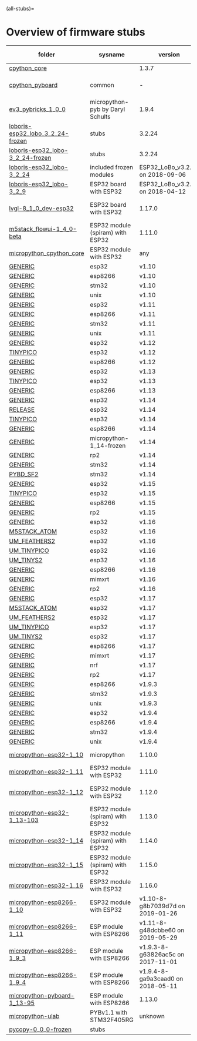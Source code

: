 (all-stubs)=
# Overview of firmware stubs 

| folder | sysname | version |  machine | # stubs | stubber version 
|--------|---------|---------|----------|---------|----------------
| [cpython_core](https://github.com/josverl/micropython-stubs/cpython_core)|  | 1.3.7 | common | 24 | 1.3.7 
| [cpython_pyboard](https://github.com/josverl/micropython-stubs/cpython_pyboard)| common | - | micropython-pyb by Daryl Schults | 1 | manual 
| [ev3_pybricks_1_0_0](https://github.com/josverl/micropython-stubs/ev3_pybricks_1_0_0)| micropython-pyb by Daryl Schults | 1.9.4 | ev3 | 80 | 1.3.2 
| [loboris-esp32_lobo_3_2_24-frozen](https://github.com/josverl/micropython-stubs/loboris-esp32_lobo_3_2_24-frozen)| stubs | 3.2.24 | loboris | 17 | 1.3.7 
| [loboris-esp32_lobo-3_2_24-frozen](https://github.com/josverl/micropython-stubs/loboris-esp32_lobo-3_2_24-frozen)| stubs | 3.2.24 | included frozen modules | 0 | manual 
| [loboris-esp32_lobo-3_2_24](https://github.com/josverl/micropython-stubs/loboris-esp32_lobo-3_2_24)| included frozen modules | ESP32_LoBo_v3.2.24 on 2018-09-06 | ESP32 board with ESP32 | 68 | 1.0.0 
| [loboris-esp32_lobo-3_2_9](https://github.com/josverl/micropython-stubs/loboris-esp32_lobo-3_2_9)| ESP32 board with ESP32 | ESP32_LoBo_v3.2.9 on 2018-04-12 | ESP32 board with ESP32 | 68 | 1.1.2 
| [lvgl-8_1_0_dev-esp32](https://github.com/josverl/micropython-stubs/lvgl-8_1_0_dev-esp32)| ESP32 board with ESP32 | 1.17.0 | ESP32 module (spiram) with ESP32 | 3 | 1.4.0.beta 
| [m5stack_flowui-1_4_0-beta](https://github.com/josverl/micropython-stubs/m5stack_flowui-1_4_0-beta)| ESP32 module (spiram) with ESP32 | 1.11.0 | ESP32 module with ESP32 | 129 | 1.3.1 
| [micropython_cpython_core](https://github.com/josverl/micropython-stubs/micropython_cpython_core)| ESP32 module with ESP32 | any | cpython core patchfiles | 22 | manual 
| [GENERIC](https://github.com/josverl/micropython-stubs/micropython-1_10-frozen/esp32/GENERIC)| esp32 | v1.10 | micropython | 16 | 1.3.7 
| [GENERIC](https://github.com/josverl/micropython-stubs/micropython-1_10-frozen/esp8266/GENERIC)| esp8266 | v1.10 | micropython | 15 | 1.3.7 
| [GENERIC](https://github.com/josverl/micropython-stubs/micropython-1_10-frozen/stm32/GENERIC)| stm32 | v1.10 | micropython | 4 | 1.3.7 
| [GENERIC](https://github.com/josverl/micropython-stubs/micropython-1_10-frozen/unix/GENERIC)| unix | v1.10 | micropython | 2 | 1.3.7 
| [GENERIC](https://github.com/josverl/micropython-stubs/micropython-1_11-frozen/esp32/GENERIC)| esp32 | v1.11 | micropython | 16 | 1.3.7 
| [GENERIC](https://github.com/josverl/micropython-stubs/micropython-1_11-frozen/esp8266/GENERIC)| esp8266 | v1.11 | micropython | 15 | 1.3.7 
| [GENERIC](https://github.com/josverl/micropython-stubs/micropython-1_11-frozen/stm32/GENERIC)| stm32 | v1.11 | micropython | 4 | 1.3.7 
| [GENERIC](https://github.com/josverl/micropython-stubs/micropython-1_11-frozen/unix/GENERIC)| unix | v1.11 | micropython | 2 | 1.3.7 
| [GENERIC](https://github.com/josverl/micropython-stubs/micropython-1_12-frozen/esp32/GENERIC)| esp32 | v1.12 | micropython | 14 | 1.3.7 
| [TINYPICO](https://github.com/josverl/micropython-stubs/micropython-1_12-frozen/esp32/TINYPICO)| esp32 | v1.12 | micropython | 16 | 1.3.7 
| [GENERIC](https://github.com/josverl/micropython-stubs/micropython-1_12-frozen/esp8266/GENERIC)| esp8266 | v1.12 | micropython | 15 | 1.3.7 
| [GENERIC](https://github.com/josverl/micropython-stubs/micropython-1_13-frozen/esp32/GENERIC)| esp32 | v1.13 | micropython | 14 | 1.3.7 
| [TINYPICO](https://github.com/josverl/micropython-stubs/micropython-1_13-frozen/esp32/TINYPICO)| esp32 | v1.13 | micropython | 16 | 1.3.7 
| [GENERIC](https://github.com/josverl/micropython-stubs/micropython-1_13-frozen/esp8266/GENERIC)| esp8266 | v1.13 | micropython | 18 | 1.3.7 
| [GENERIC](https://github.com/josverl/micropython-stubs/micropython-1_14-frozen/esp32/GENERIC)| esp32 | v1.14 | micropython | 14 | 1.3.7 
| [RELEASE](https://github.com/josverl/micropython-stubs/micropython-1_14-frozen/esp32/RELEASE)| esp32 | v1.14 | micropython | 16 | 1.3.7 
| [TINYPICO](https://github.com/josverl/micropython-stubs/micropython-1_14-frozen/esp32/TINYPICO)| esp32 | v1.14 | micropython | 16 | 1.3.7 
| [GENERIC](https://github.com/josverl/micropython-stubs/micropython-1_14-frozen/esp8266/GENERIC)| esp8266 | v1.14 | micropython | 18 | 1.3.7 
| [GENERIC](https://github.com/josverl/micropython-stubs/micropython-1_14-frozen/GENERIC)| micropython-1_14-frozen | v1.14 | micropython | 9 | 1.3.7 
| [GENERIC](https://github.com/josverl/micropython-stubs/micropython-1_14-frozen/rp2/GENERIC)| rp2 | v1.14 | micropython | 2 | 1.3.7 
| [GENERIC](https://github.com/josverl/micropython-stubs/micropython-1_14-frozen/stm32/GENERIC)| stm32 | v1.14 | micropython | 4 | 1.3.7 
| [PYBD_SF2](https://github.com/josverl/micropython-stubs/micropython-1_14-frozen/stm32/PYBD_SF2)| stm32 | v1.14 | micropython | 7 | 1.3.7 
| [GENERIC](https://github.com/josverl/micropython-stubs/micropython-1_15-frozen/esp32/GENERIC)| esp32 | v1.15 | micropython | 5 | 1.3.7 
| [TINYPICO](https://github.com/josverl/micropython-stubs/micropython-1_15-frozen/esp32/TINYPICO)| esp32 | v1.15 | micropython | 2 | 1.3.7 
| [GENERIC](https://github.com/josverl/micropython-stubs/micropython-1_15-frozen/esp8266/GENERIC)| esp8266 | v1.15 | micropython | 7 | 1.3.7 
| [GENERIC](https://github.com/josverl/micropython-stubs/micropython-1_15-frozen/rp2/GENERIC)| rp2 | v1.15 | micropython | 2 | 1.3.7 
| [GENERIC](https://github.com/josverl/micropython-stubs/micropython-1_16-frozen/esp32/GENERIC)| esp32 | v1.16 | micropython | 5 | 1.3.7 
| [M5STACK_ATOM](https://github.com/josverl/micropython-stubs/micropython-1_16-frozen/esp32/M5STACK_ATOM)| esp32 | v1.16 | micropython | 1 | 1.3.7 
| [UM_FEATHERS2](https://github.com/josverl/micropython-stubs/micropython-1_16-frozen/esp32/UM_FEATHERS2)| esp32 | v1.16 | micropython | 1 | 1.3.7 
| [UM_TINYPICO](https://github.com/josverl/micropython-stubs/micropython-1_16-frozen/esp32/UM_TINYPICO)| esp32 | v1.16 | micropython | 2 | 1.3.7 
| [UM_TINYS2](https://github.com/josverl/micropython-stubs/micropython-1_16-frozen/esp32/UM_TINYS2)| esp32 | v1.16 | micropython | 1 | 1.3.7 
| [GENERIC](https://github.com/josverl/micropython-stubs/micropython-1_16-frozen/esp8266/GENERIC)| esp8266 | v1.16 | micropython | 7 | 1.3.7 
| [GENERIC](https://github.com/josverl/micropython-stubs/micropython-1_16-frozen/mimxrt/GENERIC)| mimxrt | v1.16 | micropython | 1 | 1.3.7 
| [GENERIC](https://github.com/josverl/micropython-stubs/micropython-1_16-frozen/rp2/GENERIC)| rp2 | v1.16 | micropython | 2 | 1.3.7 
| [GENERIC](https://github.com/josverl/micropython-stubs/micropython-1_17-frozen/esp32/GENERIC)| esp32 | v1.17 | micropython | 4 | 1.3.7 
| [M5STACK_ATOM](https://github.com/josverl/micropython-stubs/micropython-1_17-frozen/esp32/M5STACK_ATOM)| esp32 | v1.17 | micropython | 1 | 1.3.7 
| [UM_FEATHERS2](https://github.com/josverl/micropython-stubs/micropython-1_17-frozen/esp32/UM_FEATHERS2)| esp32 | v1.17 | micropython | 1 | 1.3.7 
| [UM_TINYPICO](https://github.com/josverl/micropython-stubs/micropython-1_17-frozen/esp32/UM_TINYPICO)| esp32 | v1.17 | micropython | 2 | 1.3.7 
| [UM_TINYS2](https://github.com/josverl/micropython-stubs/micropython-1_17-frozen/esp32/UM_TINYS2)| esp32 | v1.17 | micropython | 1 | 1.3.7 
| [GENERIC](https://github.com/josverl/micropython-stubs/micropython-1_17-frozen/esp8266/GENERIC)| esp8266 | v1.17 | micropython | 6 | 1.3.7 
| [GENERIC](https://github.com/josverl/micropython-stubs/micropython-1_17-frozen/mimxrt/GENERIC)| mimxrt | v1.17 | micropython | 1 | 1.3.7 
| [GENERIC](https://github.com/josverl/micropython-stubs/micropython-1_17-frozen/nrf/GENERIC)| nrf | v1.17 | micropython | 1 | 1.3.7 
| [GENERIC](https://github.com/josverl/micropython-stubs/micropython-1_17-frozen/rp2/GENERIC)| rp2 | v1.17 | micropython | 2 | 1.3.7 
| [GENERIC](https://github.com/josverl/micropython-stubs/micropython-1_9_3-frozen/esp8266/GENERIC)| esp8266 | v1.9.3 | micropython | 15 | 1.3.7 
| [GENERIC](https://github.com/josverl/micropython-stubs/micropython-1_9_3-frozen/stm32/GENERIC)| stm32 | v1.9.3 | micropython | 3 | 1.3.7 
| [GENERIC](https://github.com/josverl/micropython-stubs/micropython-1_9_3-frozen/unix/GENERIC)| unix | v1.9.3 | micropython | 2 | 1.3.7 
| [GENERIC](https://github.com/josverl/micropython-stubs/micropython-1_9_4-frozen/esp32/GENERIC)| esp32 | v1.9.4 | micropython | 16 | 1.3.7 
| [GENERIC](https://github.com/josverl/micropython-stubs/micropython-1_9_4-frozen/esp8266/GENERIC)| esp8266 | v1.9.4 | micropython | 15 | 1.3.7 
| [GENERIC](https://github.com/josverl/micropython-stubs/micropython-1_9_4-frozen/stm32/GENERIC)| stm32 | v1.9.4 | micropython | 4 | 1.3.7 
| [GENERIC](https://github.com/josverl/micropython-stubs/micropython-1_9_4-frozen/unix/GENERIC)| unix | v1.9.4 | micropython | 2 | 1.3.7 
| [micropython-esp32-1_10](https://github.com/josverl/micropython-stubs/micropython-esp32-1_10)| micropython | 1.10.0 | ESP32 module with ESP32 | 65 | 1.3.2 
| [micropython-esp32-1_11](https://github.com/josverl/micropython-stubs/micropython-esp32-1_11)| ESP32 module with ESP32 | 1.11.0 | ESP32 module with ESP32 | 65 | 1.3.2 
| [micropython-esp32-1_12](https://github.com/josverl/micropython-stubs/micropython-esp32-1_12)| ESP32 module with ESP32 | 1.12.0 | ESP32 module (spiram) with ESP32 | 66 | 1.3.2 
| [micropython-esp32-1_13-103](https://github.com/josverl/micropython-stubs/micropython-esp32-1_13-103)| ESP32 module (spiram) with ESP32 | 1.13.0 | ESP32 module (spiram) with ESP32 | 70 | 1.3.4 
| [micropython-esp32-1_14](https://github.com/josverl/micropython-stubs/micropython-esp32-1_14)| ESP32 module (spiram) with ESP32 | 1.14.0 | ESP32 module (spiram) with ESP32 | 75 | 1.3.9 
| [micropython-esp32-1_15](https://github.com/josverl/micropython-stubs/micropython-esp32-1_15)| ESP32 module (spiram) with ESP32 | 1.15.0 | ESP32 module with ESP32 | 72 | 1.3.9 
| [micropython-esp32-1_16](https://github.com/josverl/micropython-stubs/micropython-esp32-1_16)| ESP32 module with ESP32 | 1.16.0 | ESP32 module with ESP32 | 75 | 1.3.9 
| [micropython-esp8266-1_10](https://github.com/josverl/micropython-stubs/micropython-esp8266-1_10)| ESP32 module with ESP32 | v1.10-8-g8b7039d7d on 2019-01-26 | ESP module with ESP8266 | 67 | 1.1.0 
| [micropython-esp8266-1_11](https://github.com/josverl/micropython-stubs/micropython-esp8266-1_11)| ESP module with ESP8266 | v1.11-8-g48dcbbe60 on 2019-05-29 | ESP module with ESP8266 | 65 | 1.1.0 
| [micropython-esp8266-1_9_3](https://github.com/josverl/micropython-stubs/micropython-esp8266-1_9_3)| ESP module with ESP8266 | v1.9.3-8-g63826ac5c on 2017-11-01 | ESP module with ESP8266 | 57 | 1.1.2 
| [micropython-esp8266-1_9_4](https://github.com/josverl/micropython-stubs/micropython-esp8266-1_9_4)| ESP module with ESP8266 | v1.9.4-8-ga9a3caad0 on 2018-05-11 | ESP module with ESP8266 | 43 | 1.1.2 
| [micropython-pyboard-1_13-95](https://github.com/josverl/micropython-stubs/micropython-pyboard-1_13-95)| ESP module with ESP8266 | 1.13.0 | PYBv1.1 with STM32F405RG | 47 | 1.3.4 
| [micropython-ulab](https://github.com/josverl/micropython-stubs/micropython-ulab)| PYBv1.1 with STM32F405RG | unknown | generic | 9 | 1.3.7 
| [pycopy-0_0_0-frozen](https://github.com/josverl/micropython-stubs/pycopy-0_0_0-frozen)| stubs |  |  | -1 |  
